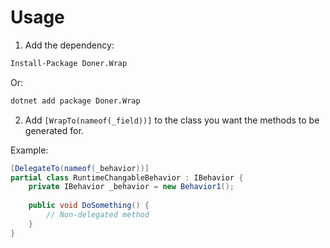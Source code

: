 
# Usage

1. Add the dependency:
```bash
Install-Package Doner.Wrap
```
Or:
```bash
dotnet add package Doner.Wrap
```
2. Add `[WrapTo(nameof(_field))]` to the class you want the methods to be generated for.

Example:
```csharp
[DelegateTo(nameof(_behavior))]
partial class RuntimeChangableBehavior : IBehavior {
    private IBehavior _behavior = new Behavior1();
    
    public void DoSomething() {
        // Non-delegated method
    }
}
```
